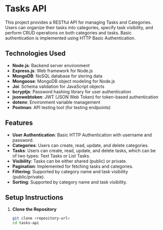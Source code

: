 # Tasks API

This project provides a RESTful API for managing Tasks and Categories. Users can organize their tasks into categories, specify task visibility, and perform CRUD operations on both categories and tasks. Basic authentication is implemented using HTTP Basic Authentication.

## Technologies Used

- **Node.js**: Backend server environment
- **Express.js**: Web framework for Node.js
- **MongoDB**: NoSQL database for storing data
- **Mongoose**: MongoDB object modeling for Node.js
- **Joi**: Schema validation for JavaScript objects
- **bcryptjs**: Password hashing library for user authentication
- **jsonwebtoken**: JWT (JSON Web Token) for token-based authentication
- **dotenv**: Environment variable management
- **Postman**: API testing tool (for testing endpoints)

## Features

- **User Authentication**: Basic HTTP Authentication with username and password.
- **Categories**: Users can create, read, update, and delete categories.
- **Tasks**: Users can create, read, update, and delete tasks, which can be of two types: Text Tasks or List Tasks.
- **Visibility**: Tasks can be either shared (public) or private.
- **Pagination**: Implemented for fetching tasks and categories.
- **Filtering**: Supported by category name and task visibility (public/private).
- **Sorting**: Supported by category name and task visibility.

## Setup Instructions

1. **Clone the Repository**

   ```bash
   git clone <repository-url>
   cd tasks-api
